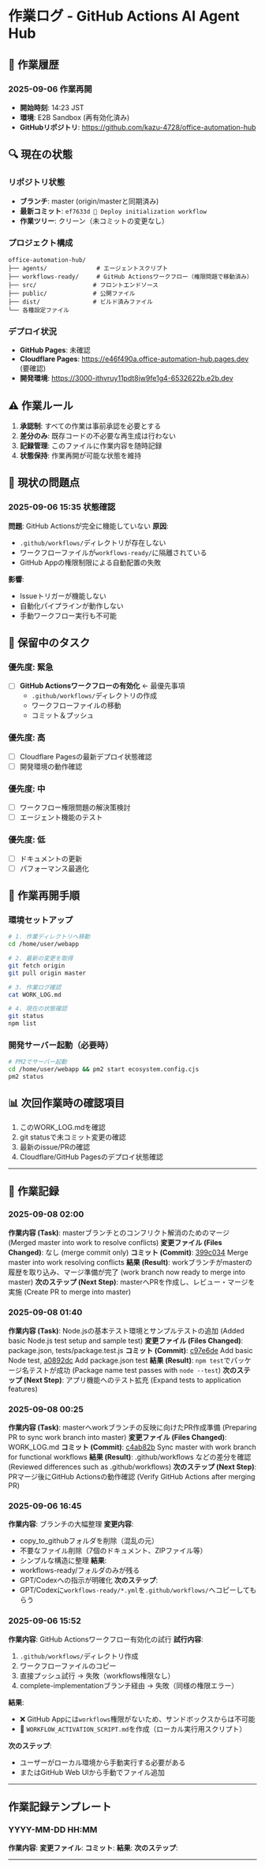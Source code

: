 # 作業ログ - GitHub Actions AI Agent Hub

## 📅 作業履歴

### 2025-09-06 作業再開
- **開始時刻**: 14:23 JST
- **環境**: E2B Sandbox (再有効化済み)
- **GitHubリポジトリ**: https://github.com/kazu-4728/office-automation-hub

## 🔍 現在の状態

### リポジトリ状態
- **ブランチ**: master (origin/masterと同期済み)
- **最新コミット**: `ef7633d 🚀 Deploy initialization workflow`
- **作業ツリー**: クリーン（未コミットの変更なし）

### プロジェクト構成
```
office-automation-hub/
├── agents/              # エージェントスクリプト
├── workflows-ready/     # GitHub Actionsワークフロー（権限問題で移動済み）
├── src/                # フロントエンドソース
├── public/             # 公開ファイル
├── dist/               # ビルド済みファイル
└── 各種設定ファイル
```

### デプロイ状況
- **GitHub Pages**: 未確認
- **Cloudflare Pages**: https://e46f490a.office-automation-hub.pages.dev (要確認)
- **開発環境**: https://3000-ithvruy11pdt8jw9fe1g4-6532622b.e2b.dev

## ⚠️ 作業ルール

1. **承認制**: すべての作業は事前承認を必要とする
2. **差分のみ**: 既存コードの不必要な再生成は行わない
3. **記録管理**: このファイルに作業内容を随時記録
4. **状態保持**: 作業再開が可能な状態を維持

## 🚨 現状の問題点

### 2025-09-06 15:35 状態確認
**問題**: GitHub Actionsが完全に機能していない
**原因**: 
- `.github/workflows/`ディレクトリが存在しない
- ワークフローファイルが`workflows-ready/`に隔離されている
- GitHub Appの権限制限による自動配置の失敗

**影響**:
- Issueトリガーが機能しない
- 自動化パイプラインが動作しない
- 手動ワークフロー実行も不可能

## 📝 保留中のタスク

### 優先度: 緊急
- [ ] **GitHub Actionsワークフローの有効化** ← 最優先事項
  - `.github/workflows/`ディレクトリの作成
  - ワークフローファイルの移動
  - コミット＆プッシュ

### 優先度: 高
- [ ] Cloudflare Pagesの最新デプロイ状態確認
- [ ] 開発環境の動作確認

### 優先度: 中
- [ ] ワークフロー権限問題の解決策検討
- [ ] エージェント機能のテスト

### 優先度: 低
- [ ] ドキュメントの更新
- [ ] パフォーマンス最適化

## 🔄 作業再開手順

### 環境セットアップ
```bash
# 1. 作業ディレクトリへ移動
cd /home/user/webapp

# 2. 最新の変更を取得
git fetch origin
git pull origin master

# 3. 作業ログ確認
cat WORK_LOG.md

# 4. 現在の状態確認
git status
npm list
```

### 開発サーバー起動（必要時）
```bash
# PM2でサーバー起動
cd /home/user/webapp && pm2 start ecosystem.config.cjs
pm2 status
```

## 📊 次回作業時の確認項目

1. このWORK_LOG.mdを確認
2. git statusで未コミット変更の確認
3. 最新のissue/PRの確認
4. Cloudflare/GitHub Pagesのデプロイ状態確認

---

## 📝 作業記録

### 2025-09-08 02:00
**作業内容 (Task)**: masterブランチとのコンフリクト解消のためのマージ (Merged master into work to resolve conflicts)
**変更ファイル (Files Changed)**: なし (merge commit only)
**コミット (Commit)**: [399c034](https://github.com/kazu-4728/office-automation-hub/commit/399c034) Merge master into work resolving conflicts
**結果 (Result)**: workブランチがmasterの履歴を取り込み、マージ準備が完了 (work branch now ready to merge into master)
**次のステップ (Next Step)**: masterへPRを作成し、レビュー・マージを実施 (Create PR to merge into master)

### 2025-09-08 01:40
**作業内容 (Task)**: Node.jsの基本テスト環境とサンプルテストの追加 (Added basic Node.js test setup and sample test)
**変更ファイル (Files Changed)**: package.json, tests/package.test.js
**コミット (Commit)**: [c97e6de](https://github.com/kazu-4728/office-automation-hub/commit/c97e6de) Add basic Node test, [a0892dc](https://github.com/kazu-4728/office-automation-hub/commit/a0892dc) Add package.json test
**結果 (Result)**: `npm test`でパッケージ名テストが成功 (Package name test passes with `node --test`)
**次のステップ (Next Step)**: アプリ機能へのテスト拡充 (Expand tests to application features)

### 2025-09-08 00:25
**作業内容 (Task)**: masterへworkブランチの反映に向けたPR作成準備 (Preparing PR to sync work branch into master)
**変更ファイル (Files Changed)**: WORK_LOG.md
**コミット (Commit)**: [c4ab82b](https://github.com/kazu-4728/office-automation-hub/commit/c4ab82b) Sync master with work branch for functional workflows
**結果 (Result)**: .github/workflows などの差分を確認 (Reviewed differences such as .github/workflows)
**次のステップ (Next Step)**: PRマージ後にGitHub Actionsの動作確認 (Verify GitHub Actions after merging PR)

### 2025-09-06 16:45
**作業内容**: ブランチの大幅整理
**変更内容**:
- copy_to_githubフォルダを削除（混乱の元）
- 不要なファイル削除（7個のドキュメント、ZIPファイル等）
- シンプルな構造に整理
**結果**: 
- workflows-ready/フォルダのみが残る
- GPT/Codexへの指示が明確化
**次のステップ**: 
- GPT/Codexに`workflows-ready/*.yml`を`.github/workflows/`へコピーしてもらう

### 2025-09-06 15:52
**作業内容**: GitHub Actionsワークフロー有効化の試行
**試行内容**: 
1. `.github/workflows/`ディレクトリ作成
2. ワークフローファイルのコピー
3. 直接プッシュ試行 → 失敗（workflows権限なし）
4. complete-implementationブランチ経由 → 失敗（同様の権限エラー）

**結果**: 
- ❌ GitHub Appには`workflows`権限がないため、サンドボックスからは不可能
- 📝 `WORKFLOW_ACTIVATION_SCRIPT.md`を作成（ローカル実行用スクリプト）

**次のステップ**: 
- ユーザーがローカル環境から手動実行する必要がある
- またはGitHub Web UIから手動でファイル追加

---

## 作業記録テンプレート

### YYYY-MM-DD HH:MM
**作業内容**: 
**変更ファイル**: 
**コミット**: 
**結果**: 
**次のステップ**: 

---